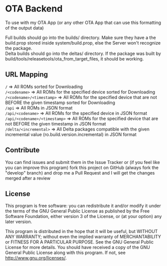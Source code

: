 # OTA Backend
To use with my OTA App (or any other OTA App that can use this formatting of the output data)

Full builds should go into the builds/ directory. Make sure they have a the build.prop stored inside system/build.prop, else the Server won't recognize the package.  
Delta builds should go into the deltas/ directory. If the package was built by build/tools/releasetools/ota_from_target_files, it should be working.


## URL Mapping  

```/``` => All ROMs sorted for Downloading  
```/<codename>``` => All ROMs for the specified device sorted for Downloading  
```/<codename>/<timestamp>``` => All ROMs for the specified device that are not BEFORE the given timestamp sorted for Downloading  
```/api``` => All ROMs in JSON format  
```/api/<codename>``` => All ROMs for the specified device in JSON format
```/api/<codename>/<timestamp>``` => All ROMs for the specified device that are not BEFORE the given timestamp in JSON format  
```/delta/<incremental>``` => All Delta packages compatible with the given incremental value (ro.build.version.incremental) in JSON format  

## Contribute

You can find issues and submit them in the Issue Tracker or (if you feel like you can improve this program) fork this project on GitHub (always fork the "develop" branch) and drop me a Pull Request and I will get the changes merged after a review

## License

This program is free software: you can redistribute it and/or modify
it under the terms of the GNU General Public License as published by
the Free Software Foundation, either version 3 of the License, or
(at your option) any later version.

This program is distributed in the hope that it will be useful,
but WITHOUT ANY WARRANTY; without even the implied warranty of
MERCHANTABILITY or FITNESS FOR A PARTICULAR PURPOSE.  See the
GNU General Public License for more details.
You should have received a copy of the GNU General Public License
along with this program.  If not, see <http://www.gnu.org/licenses/>.
